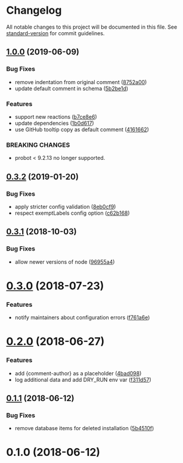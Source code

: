 # Changelog

All notable changes to this project will be documented in this file. See [standard-version](https://github.com/conventional-changelog/standard-version) for commit guidelines.

## [1.0.0](https://github.com/dessant/reaction-comments/compare/v0.3.2...v1.0.0) (2019-06-09)


### Bug Fixes

* remove indentation from original comment ([8752a00](https://github.com/dessant/reaction-comments/commit/8752a00))
* update default comment in schema ([5b2be1d](https://github.com/dessant/reaction-comments/commit/5b2be1d))


### Features

* support new reactions ([b7ce8e6](https://github.com/dessant/reaction-comments/commit/b7ce8e6))
* update dependencies ([1b0d617](https://github.com/dessant/reaction-comments/commit/1b0d617))
* use GitHub tooltip copy as default comment ([4161662](https://github.com/dessant/reaction-comments/commit/4161662))


### BREAKING CHANGES

* probot < 9.2.13 no longer supported.



<a name="0.3.2"></a>
## [0.3.2](https://github.com/dessant/reaction-comments/compare/v0.3.1...v0.3.2) (2019-01-20)


### Bug Fixes

* apply stricter config validation ([8eb0cf9](https://github.com/dessant/reaction-comments/commit/8eb0cf9))
* respect exemptLabels config option ([c62b168](https://github.com/dessant/reaction-comments/commit/c62b168))



<a name="0.3.1"></a>
## [0.3.1](https://github.com/dessant/reaction-comments/compare/v0.3.0...v0.3.1) (2018-10-03)


### Bug Fixes

* allow newer versions of node ([96955a4](https://github.com/dessant/reaction-comments/commit/96955a4))



<a name="0.3.0"></a>
# [0.3.0](https://github.com/dessant/reaction-comments/compare/v0.2.0...v0.3.0) (2018-07-23)


### Features

* notify maintainers about configuration errors ([f761a6e](https://github.com/dessant/reaction-comments/commit/f761a6e))



<a name="0.2.0"></a>
# [0.2.0](https://github.com/dessant/reaction-comments/compare/v0.1.1...v0.2.0) (2018-06-27)


### Features

* add {comment-author} as a placeholder ([4bad098](https://github.com/dessant/reaction-comments/commit/4bad098))
* log additional data and add DRY_RUN env var ([f311d57](https://github.com/dessant/reaction-comments/commit/f311d57))



<a name="0.1.1"></a>
## [0.1.1](https://github.com/dessant/reaction-comments/compare/v0.1.0...v0.1.1) (2018-06-12)


### Bug Fixes

* remove database items for deleted installation ([5b4510f](https://github.com/dessant/reaction-comments/commit/5b4510f))



<a name="0.1.0"></a>
# 0.1.0 (2018-06-12)
